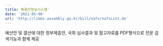 ```yaml
---
title: 예결산정보시스템'
date: '2021-05-06'
url: 'http://likms.assembly.go.kr/bill/nafs/nafsList.do'
---
```


예산안 및 결산에 대한 정부제출안, 국회 심사결과 및 참고자료를 PDF형식으로 전문 검색기능과 함께 제공